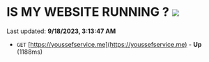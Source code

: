 # IS MY WEBSITE RUNNING ? [![](https://img.shields.io/static/v1?label=Sponsor&message=%E2%9D%A4&logo=GitHub&color=%23fe8e86)](https://github.com/sponsors/<username>)

Last updated: **9/18/2023, 3:13:47 AM**

- `GET` [https://youssefservice.me](https://youssefservice.me) - **Up** (1188ms)
